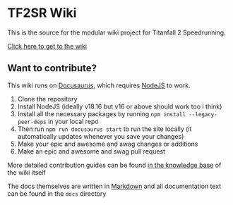 # TF2SR Wiki

This is the source for the modular wiki project for Titanfall 2 Speedrunning.

[Click here to get to the wiki](https://TF2SR.github.io/TF2SR-Wiki)

## Want to contribute?

This wiki runs on [Docusaurus](https://docusaurus.io/), which requires [NodeJS](https://nodejs.org/en) to work.

1. Clone the repository
2. Install NodeJS (ideally v18.16 but v16 or above should work too i think)
3. Install all the necessary packages by running `npm install --legacy-peer-deps` in your local repo
4. Then run `npm run docusaurus start` to run the site locally (it automatically updates whenever you save your changes)
5. Make your epic and awesome and swag changes or additions
6. Make an epic and awesome and swag pull request

More detailed contribution guides can be found [in the knowledge base](https://tf2sr.github.io/TF2SR-Wiki/docs/knowledge-base/contribute/intro) of the wiki itself

The docs themselves are written in [Markdown](https://www.markdownguide.org/cheat-sheet/) and all documentation text can be found in the `docs` directory
